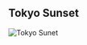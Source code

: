 ## Tokyo Sunset

![Tokyo Sunet](https://user-images.githubusercontent.com/17104306/59540936-88b3ee80-8ebc-11e9-9645-120312f9d107.JPG)
